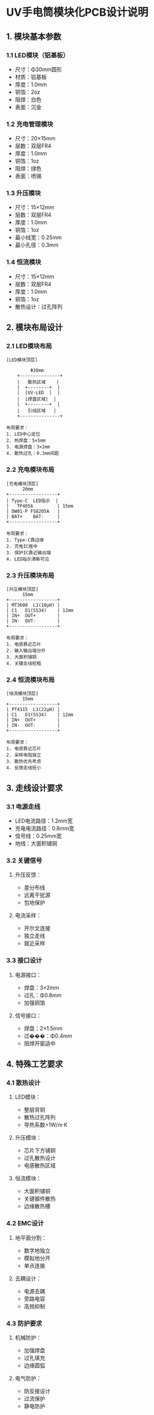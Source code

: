 # UV手电筒模块化PCB设计说明

## 1. 模块基本参数

### 1.1 LED模块（铝基板）
- 尺寸：Φ30mm圆形
- 材质：铝基板
- 厚度：1.0mm
- 铜箔：2oz
- 阻焊：白色
- 表面：沉金

### 1.2 充电管理模块
- 尺寸：20×15mm
- 层数：双层FR4
- 厚度：1.0mm
- 铜箔：1oz
- 阻焊：绿色
- 表面：喷锡

### 1.3 升压模块
- 尺寸：15×12mm
- 层数：双层FR4
- 厚度：1.0mm
- 铜箔：1oz
- 最小线宽：0.25mm
- 最小孔径：0.3mm

### 1.4 恒流模块
- 尺寸：15×12mm
- 层数：双层FR4
- 厚度：1.0mm
- 铜箔：1oz
- 散热设计：过孔阵列

## 2. 模块布局设计

### 2.1 LED模块布局
```
[LED模块顶层]
    
         Φ30mm
    +---------------+
    |   散热区域    |
    |  +--------+  |
    |  |UV-LED  |  |
    |  |焊盘区域|  |
    |  +--------+  |
    |   引线区域   |
    +---------------+

布局要求：
1. LED中心定位
2. 热焊盘：5×5mm
3. 电源焊盘：3×2mm
4. 散热过孔：0.3mm间距
```

### 2.2 充电模块布局
```
[充电模块顶层]
      20mm
+------------------+
| Type-C  LED指示  |
|   TP4056         | 15mm
| DW01-P FS8205A   |
| BAT+    BAT-     |
+------------------+

布局要求：
1. Type-C靠边缘
2. 充电IC居中
3. 保护IC靠近输出端
4. LED指示清晰可见
```

### 2.3 升压模块布局
```
[升压模块顶层]
      15mm
+------------------+
| MT3608  L1(10μH) |
| C1   D1(SS34)    | 12mm
| IN+  OUT+        |
| IN-  OUT-        |
+------------------+

布局要求：
1. 电感靠近芯片
2. 输入输出端分开
3. 大面积铺铜
4. 关键走线短粗
```

### 2.4 恒流模块布局
```
[恒流模块顶层]
      15mm
+------------------+
| PT4115  L1(22μH) |
| C1   D1(SS34)    | 12mm
| IN+  OUT+        |
| IN-  OUT-        |
+------------------+

布局要求：
1. 电感靠近芯片
2. 采样电阻独立
3. 散热优先考虑
4. 反馈走线短小
```

## 3. 走线设计要求

### 3.1 电源走线
- LED电流路径：1.2mm宽
- 充电电流路径：0.8mm宽
- 信号线：0.25mm宽
- 地线：大面积铺铜

### 3.2 关键信号
1. 升压反馈：
   - 差分布线
   - 远离干扰源
   - 包地保护

2. 电流采样：
   - 开尔文连接
   - 独立走线
   - 就近采样

### 3.3 接口设计
1. 电源接口：
   - 焊盘：3×2mm
   - 过孔：Φ0.8mm
   - 加强铜箔

2. 信号接口：
   - 焊盘：2×1.5mm
   - 过���：Φ0.4mm
   - 阻焊开窗适中

## 4. 特殊工艺要求

### 4.1 散热设计
1. LED模块：
   - 整层背铜
   - 散热过孔阵列
   - 导热系数>1W/m·K

2. 升压模块：
   - 芯片下方铺铜
   - 过孔散热设计
   - 电感散热区域

3. 恒流模块：
   - 大面积铺铜
   - 关键器件散热
   - 边缘散热槽

### 4.2 EMC设计
1. 地平面分割：
   - 数字地独立
   - 模拟地分开
   - 单点连接

2. 去耦设计：
   - 电源去耦
   - 旁路电容
   - 高频抑制

### 4.3 防护要求
1. 机械防护：
   - 加强焊盘
   - 过孔填充
   - 边缘圆弧

2. 电气防护：
   - 防反接设计
   - 过流保护
   - 静电防护 